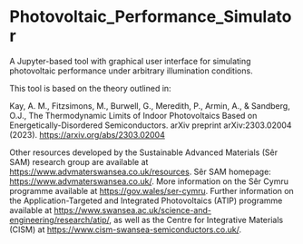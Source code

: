 # Photovoltaic_Performance_Simulator
A Jupyter-based tool with graphical user interface for simulating photovoltaic performance under arbitrary illumination conditions.

This tool is based on the theory outlined in:

Kay, A. M., Fitzsimons, M.,  Burwell, G., Meredith, P., Armin, A., & Sandberg, O.J.,
The Thermodynamic Limits of Indoor Photovoltaics Based on Energetically-Disordered Semiconductors. 
arXiv preprint arXiv:2303.02004 (2023). https://arxiv.org/abs/2303.02004

Other resources developed by the Sustainable Advanced Materials (Sêr SAM) research group are available at https://www.advmaterswansea.co.uk/resources.
Sêr SAM homepage: https://www.advmaterswansea.co.uk/. More information on the Sêr Cymru programme available at https://gov.wales/ser-cymru. Further information on the Application-Targeted and Integrated Photovoltaics (ATIP) programme available at https://www.swansea.ac.uk/science-and-engineering/research/atip/, as well as the Centre for Integrative Materials (CISM) at https://www.cism-swansea-semiconductors.co.uk/.
